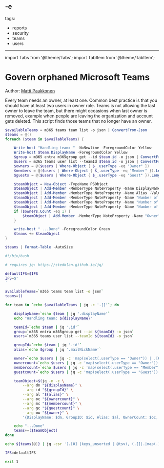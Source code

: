 -e <!-- DISCLAIMER: All secrets, passwords, and sensitive values in this document are examples only and not real credentials. -->
---
tags:
  - reports
  - security
  - teams
  - users
---

import Tabs from '@theme/Tabs';
import TabItem from '@theme/TabItem';

# Govern orphaned Microsoft Teams

Author: [Matti Paukkonen](https://mattipaukkonen.com/2019/10/09/govern-orphaned-teams-with-powershell/)

Every team needs an owner, at least one. Common best practice is that you should have at least two users in owner role. Teams is not allowing the last owner to leave the team, but there might occasions when last owner is removed, example when people are leaving the organization and account gets deleted. This script finds those teams that no longer have an owner.

<Tabs>
  <TabItem value="PowerShell">

  ```powershell
  $availableTeams = m365 teams team list -o json | ConvertFrom-Json
  $teams = @()
  foreach ($team in $availableTeams) {

      Write-host "Handling team: " -NoNewline -ForegroundColor Yellow
      Write-host $team.DisplayName -ForegroundColor Yellow
      $group = m365 entra m365group get --id $team.id -o json | ConvertFrom-Json
      $users = m365 teams user list --teamId $team.id -o json | ConvertFrom-Json
      $owners = @($users | Where-Object { $_.userType -eq "Owner" })
      $members = @($users | Where-Object { $_.userType -eq "Member" }).Length
      $guests = @($users | Where-Object { $_.userType -eq "Guest" }).Length

      $teamObject = New-Object -TypeName PSObject
      $teamObject | Add-Member -MemberType NoteProperty -Name DisplayName -Value $team.displayName
      $teamObject | Add-Member -MemberType NoteProperty -Name Alias -Value $group.mailNickName
      $teamObject | Add-Member -MemberType NoteProperty -Name "Number of Owners" -Value $owners.Length
      $teamObject | Add-Member -MemberType NoteProperty -Name "Number of Members" -Value $members
      $teamObject | Add-Member -MemberType NoteProperty -Name "Number of Guests" -Value $guests
      if ($owners.Count -eq 1) {
          $teamObject | Add-Member -MemberType NoteProperty -Name "Owner" -Value $owners[0].displayName
      }

      write-host " ...Done" -ForegroundColor Green
      $teams += $teamObject
  }

  $teams | Format-Table -AutoSize
  ```

  </TabItem>
  <TabItem value="Bash">

  ```bash
  #!/bin/bash

  # requires jq: https://stedolan.github.io/jq/

  defaultIFS=$IFS
  IFS=$'
'

  availableTeams=`m365 teams team list -o json`
  teams=()

  for team in `echo $availableTeams | jq -c '.[]'`; do

      displayName=`echo $team | jq '.displayName'`
      echo "Handling team: ${displayName}"

      teamId=`echo $team | jq '.id'`
      group=`m365 entra m365group get --id ${teamId} -o json`
      users=`m365 teams user list --teamId ${teamId} -o json`

      groupId=`echo $team | jq '.id'`
      alias=`echo $group | jq '.mailNickName'`

      owner=`echo $users | jq -c 'map(select(.userType == "Owner")) | .[0]? | .displayName'`
      ownercount=`echo $users | jq -c 'map(select(.userType == "Owner")) | length'`
      membercount=`echo $users | jq -c 'map(select(.userType == "Member")) | length'`
      guestcount=`echo $users | jq -c 'map(select(.userType == "Guest")) | length'`

      teamObject=$(jq -n -c \
          --arg dn "${displayName}" \
          --arg id "${groupId}" \
          --arg al "${alias}" \
          --arg oc "${ownercount}" \
          --arg mc "${membercount}" \
          --arg gc "${guestcount}" \
          --arg ow "${owner}" \
          '{DisplayName: $dn, GroupID: $id, Alias: $al, OwnerCount: $oc, MemberCount: $mc, GuestCount: $gc, Owner: $ow}')

      echo "...Done"
      teams+=($teamObject)
  done

  echo ${teams[@]} | jq -csr '(.[0] |keys_unsorted | @tsv), (.[]|.|map(.) |@tsv)' | column -s$'	' -t

  IFS=defaultIFS

  exit 1
  ```

  </TabItem>
</Tabs>
